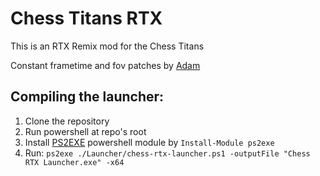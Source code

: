 # Chess Titans RTX
This is an RTX Remix mod for the Chess Titans

Constant frametime and fov patches by [Adam](https://github.com/adamplayer)

## Compiling the launcher:
1. Clone the repository
2. Run powershell at repo's root
3. Install [PS2EXE](https://github.com/MScholtes/PS2EXE) powershell module by `Install-Module ps2exe`
4. Run: `ps2exe ./Launcher/chess-rtx-launcher.ps1 -outputFile "Chess RTX Launcher.exe" -x64`
